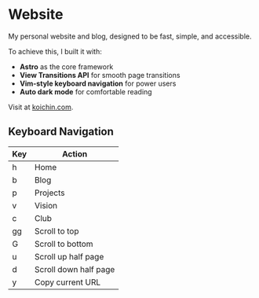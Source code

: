 # Website

My personal website and blog, designed to be fast, simple, and accessible.

To achieve this, I built it with:

- **Astro** as the core framework
- **View Transitions API** for smooth page transitions
- **Vim-style keyboard navigation** for power users
- **Auto dark mode** for comfortable reading

Visit at [koichin.com](https://koichin.com).

## Keyboard Navigation

| Key | Action                |
| --- | --------------------- |
| h   | Home                  |
| b   | Blog                  |
| p   | Projects              |
| v   | Vision                |
| c   | Club                  |
| gg  | Scroll to top         |
| G   | Scroll to bottom      |
| u   | Scroll up half page   |
| d   | Scroll down half page |
| y   | Copy current URL      |
